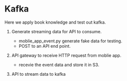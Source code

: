 # Kafka

Here we apply book knowledge and test out kafka. 

1. Generate streaming data for API to consume. 
    - moblie_app_event.py generate fake data for testing.
    - POST to an API end point.

2. API gateway to receive HTTP request from moblie app. 
    - recevie the event data and store it in S3. 
   
3. API to stream data to kafka
    
    


 
